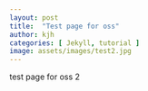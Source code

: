 ```yaml
---
layout: post
title:  "Test page for oss"
author: kjh
categories: [ Jekyll, tutorial ]
image: assets/images/test2.jpg
---
```

test page for oss 2
